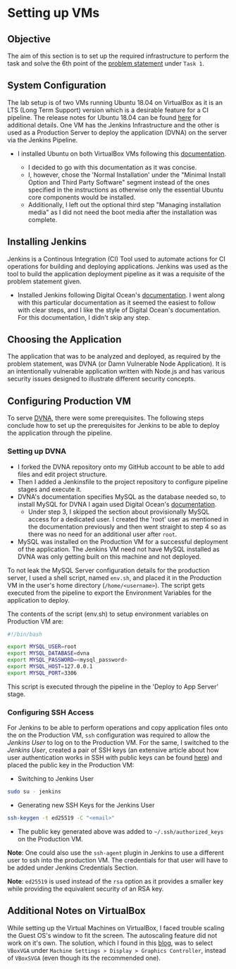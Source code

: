 # Setting up VMs

## Objective

The aim of this section is to set up the required infrastructure to perform the task and solve the 6th point of the [problem statement](problem_statement.md) under `Task 1`.

## System Configuration

The lab setup is of two VMs running Ubuntu 18.04 on VirtualBox as it is an LTS (Long Term Support) version which is a desirable feature for a CI pipeline. The release notes for Ubuntu 18.04 can be found [here](https://wiki.ubuntu.com/BionicBeaver/ReleaseNotes?_ga=2.263578572.1702646424.1578630197-858707961.1578630197) for additional details. One VM has the Jenkins Infrastructure and the other is used as a Production Server to deploy the application (DVNA) on the server via the Jenkins Pipeline.

* I installed Ubuntu on both VirtualBox VMs following this [documentation](https://linuxhint.com/install_ubuntu_18-04_virtualbox/).

    * I decided to go with this documentation as it was concise.
    * I, however, chose the 'Normal Installation' under the "Minimal Install Option and Third Party Software" segment instead of the ones specified in the instructions as otherwise only the essential Ubuntu core components would be installed.
    * Additionally, I left out the optional third step "Managing installation media" as I did not need the boot media after the installation was complete.

## Installing Jenkins

Jenkins is a Continous Integration (CI) Tool used to automate actions for CI operations for building and deploying applications. Jenkins was used as the tool to build the application deployment pipeline as it was a requisite of the problem statement given.

* Installed Jenkins following Digital Ocean's [documentation](https://www.digitalocean.com/community/tutorials/how-to-install-jenkins-on-ubuntu-18-04). I went along with this particular documentation as it seemed the easiest to follow with clear steps, and I like the style of Digital Ocean's documentation. For this documentation, I didn't skip any step.

## Choosing the Application

The application that was to be analyzed and deployed, as required by the problem statement, was DVNA (or Damn Vulnerable Node Application). It is an intentionally vulnerable application written with Node.js and has various security issues designed to illustrate different security concepts.

## Configuring Production VM

To serve [DVNA](https://github.com/ayushpriya10/dvna), there were some prerequisites. The following steps conclude how to set up the prerequisites for Jenkins to be able to deploy the application through the pipeline.

### Setting up DVNA

* I forked the DVNA repository onto my GitHub account to be able to add files and edit project structure.
* Then I added a Jenkinsfile to the project repository to configure pipeline stages and execute it.
* DVNA's documentation specifies MySQL as the database needed so, to install MySQL for DVNA I again used Digital Ocean's [documentation](https://www.digitalocean.com/community/tutorials/how-to-install-mysql-on-ubuntu-18-04).
    - Under step 3, I skipped the section about provisionally MySQL access for a dedicated user. I created the 'root' user as mentioned in the documentation previously and then went straight to step 4 so as there was no need for an additional user after `root`.
* MySQL was installed on the Production VM for a successful deployment of the application. The Jenkins VM need not have MySQL installed as DVNA was only getting built on this machine and not deployed.

To not leak the MySQL Server configuration details for the production server, I used a shell script, named `env.sh`, and placed it in the Production VM in the user's home directory (`/home/<username>`). The script gets executed from the pipeline to export the Environment Variables for the application to deploy.

The contents of the script (env.sh) to setup environment variables on Production VM are:

```bash
#!/bin/bash

export MYSQL_USER=root
export MYSQL_DATABASE=dvna
export MYSQL_PASSWORD=<mysql_password>
export MYSQL_HOST=127.0.0.1
export MYSQL_PORT=3306
```

This script is executed through the pipeline in the 'Deploy to App Server' stage.

### Configuring SSH Access

For Jenkins to be able to perform operations and copy application files onto the on the Production VM, `ssh` configuration was required to allow the _Jenkins User_ to log on to the Production VM. For the same, I switched to the _Jenkins User_, created a pair of SSH keys (an extensive article about how user authentication works in SSH with public keys can be found [here](https://www.digitalocean.com/community/tutorials/understanding-the-ssh-encryption-and-connection-process)) and placed the public key in the Production VM:

* Switching to Jenkins User

```bash
sudo su - jenkins
```

* Generating new SSH Keys for the Jenkins User

```bash
ssh-keygen -t ed25519 -C "<email>"
```

* The public key generated above was added to  `~/.ssh/authorized_keys` on the Production VM.

**Note**: One could also use the `ssh-agent` plugin in Jenkins to use a different user to ssh into the production VM. The credentials for that user will have to be added under Jenkins Credentials Section.

**Note**: `ed25519` is used instead of the `rsa` option as it provides a smaller key while providing the equivalent security of an RSA key.

## Additional Notes on VirtualBox

While setting up the Virtual Machines on VirtualBox, I faced trouble scaling the Guest OS's window to fit the screen. The autoscaling feature did not work on it's own. The solution, which I found in this [blog](https://selivan.github.io/2019/01/31/virtualbox-linux-guest-autoresize-screen.html), was to select `VBoxVGA` under `Machine Settings > Display > Graphics Controller`, instead of `VBoxSVGA` (even though its the recommended one).
